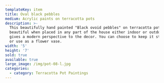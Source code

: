 ```yaml
---
templateKey: item
title: Oval black pebbles
medium: Acrylic paints on terracotta pots
description: >-
  This beautifully hand painted "Black ovoid pebbles" on terracotta pot looks
  beautiful when placed in any part of the house either indoor or outdoor. It
  gives a modern perspective to the decor. You can choose to keep it stand alone
  or use as a flower vase.
width: '5'
height: '7'
sold: true
available: true
large_image: /img/pot-08-l.jpg
categories:
  - category: Terracotta Pot Paintings
---
```


